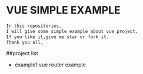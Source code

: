 # VUE SIMPLE EXAMPLE
``` bash
In this repositories,
I will give some simple example about vue project.
If you like it,give me star or fork it.
Thank you all.
```

##project list
*   example1:vue router example